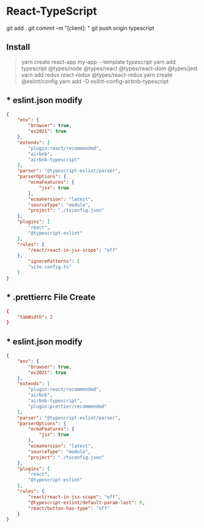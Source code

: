 # React-TypeScript

git add .
git commit -m "[client]: "
git push origin typescript

## Install
> yarn create react-app my-app --template typescript
> yarn add typescript @types/node @types/react @types/react-dom @types/jest
> yarn add redux react-redux @types/react-redux
> yarn create @eslint/config
> yarn add -D eslint-config-airbnb-typescript

## * eslint.json modify
```json
{
    "env": {
        "browser": true,
        "es2021": true
    },
    "extends": [
        "plugin:react/recommended",
        "airbnb",
        "airbnb-typescript"
    ],
    "parser": "@typescript-eslint/parser",
    "parserOptions": {
        "ecmaFeatures": {
            "jsx": true
        },
        "ecmaVersion": "latest",
        "sourceType": "module",
        "project": "./tsconfig.json"
    },
    "plugins": [
        "react",
        "@typescript-eslint"
    ],
    "rules": {
        "react/react-in-jsx-scope": "off"
    },
		"ignorePatterns": [
        "vite.config.ts"
    ]
}
```

## * .prettierrc File Create
```rc
{
	"tabWidth": 2
}

```

## * eslint.json modify
```json
{
    "env": {
        "browser": true,
        "es2021": true
    },
    "extends": [
        "plugin:react/recommended",
        "airbnb",
        "airbnb-typescript",
        "plugin:prettier/recommended"
    ],
    "parser": "@typescript-eslint/parser",
    "parserOptions": {
        "ecmaFeatures": {
            "jsx": true
        },
        "ecmaVersion": "latest",
        "sourceType": "module",
        "project": "./tsconfig.json"
    },
    "plugins": [
        "react",
        "@typescript-eslint"
    ],
    "rules": {
        "react/react-in-jsx-scope": "off",
        "@typescript-eslint/default-param-last": 0,
        "react/button-has-type": "off"
    }
}
```